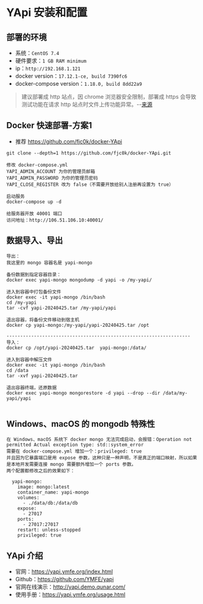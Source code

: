 # YApi 安装和配置


## 部署的环境

- 系统：`CentOS 7.4`
- 硬件要求：`1 GB RAM minimum`
- ip：`http://192.168.1.121`
- docker version：`17.12.1-ce, build 7390fc6`
- docker-compose version：`1.18.0, build 8dd22a9`

> 建议部署成 http 站点，因 chrome 浏览器安全限制，部署成 https 会导致测试功能在请求 http 站点时文件上传功能异常。--[来源](https://yapi.ymfe.org/devops.html)

## Docker 快速部署-方案1

- 推荐 <https://github.com/fjc0k/docker-YApi>

```
git clone --depth=1 https://github.com/fjc0k/docker-YApi.git

修改 docker-compose.yml
YAPI_ADMIN_ACCOUNT 为你的管理员邮箱
YAPI_ADMIN_PASSWORD 为你的管理员密码
YAPI_CLOSE_REGISTER 改为 false（不需要开放给别人注册再设置为 true）

启动服务
docker-compose up -d

给服务器开放 40001 端口
访问地址：http://106.51.106.10:40001/
```

## 数据导入、导出

```
导出：
我这里的 mongo 容器名是 yapi-mongo

备份数据到指定容器目录：
docker exec yapi-mongo mongodump -d yapi -o /my-yapi/

进入到容器中打包备份文件
docker exec -it yapi-mongo /bin/bash
cd /my-yapi
tar -cvf yapi-20240425.tar /my-yapi/yapi

退出容器，将备份文件移动到宿主机
docker cp yapi-mongo:/my-yapi/yapi-20240425.tar /opt

-------------------------------------------------------------------
导入：
docker cp /opt/yapi-20240425.tar  yapi-mongo:/data/

进入到容器中解压文件
docker exec -it yapi-mongo /bin/bash
cd /data
tar -xvf yapi-20240425.tar

退出容器终端，还原数据
docker exec yapi-mongo mongorestore -d yapi --drop --dir /data/my-yapi/yapi


```

## Windows、macOS 的 mongodb 特殊性

```
在 Windows、macOS 系统下 docker mongo 无法完成启动，会报错：Operation not permitted Actual exception type: std::system_error
需要在 docker-compose.yml 增加一个：privileged: true
并且因为它暴露端口是用 expose 参数，这种只是一种声明，不是真正的端口映射，所以如果是本地开发需要连接 mongo 需要额外增加一个 ports 参数。
两个配置都修改之后的效果如下：

  yapi-mongo:
    image: mongo:latest
    container_name: yapi-mongo
    volumes:
      - ./data/db:/data/db
    expose:
      - 27017
    ports:
      - 27017:27017
    restart: unless-stopped
    privileged: true
```


## YApi 介绍

- 官网：<https://yapi.ymfe.org/index.html>
- Github：<https://github.com/YMFE/yapi>
- 官网在线演示：<http://yapi.demo.qunar.com/>
- 使用手册：<https://yapi.ymfe.org/usage.html>
